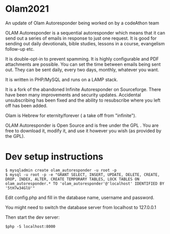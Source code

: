 # Olam2021
An update of Olam Autoresponder being worked on by a codeAthon team

OLAM Autoresponder is a sequential autoresponder which means that it can send out a series of emails in response to just one request. It is good for sending out daily devotionals, bible studies, lessons in a course, evangelism follow-up etc.

 

It is double-opt-in to prevent spamming. It is highly configurable and PDF attachments are possible. You can set the time between emails being sent out. They can be sent daily, every two days, monthly, whatever you want.

 

It is written in PHP/MySQL and runs on a LAMP stack.

 

It is a fork of the abandoned Infinite Autoresponder on Sourceforge. There have been many improvements and security updates. Accidental unsubscribing has been fixed and the ability to resubscribe where you left off has been added.

 

Olam is Hebrew for eternity/forever ( a take off from "infinite").

 

OLAM Autoresponder is Open Source and is free under the GPL . You are free to download it, modify it, and use it however you wish (as provided by the GPL).


Dev setup instructions
======================

```
$ mysqladmin create olam_autoresponder -u root -p
$ mysql -u root -p -e "GRANT SELECT, INSERT, UPDATE, DELETE, CREATE, DROP, INDEX, ALTER, CREATE TEMPORARY TABLES, LOCK TABLES ON olam_autoresponder.* TO 'olam_autoresponder'@'localhost' IDENTIFIED BY '5tH7w34GlU'"
```

Edit config.php and fill in the database name, username and password.

You might need to switch the database server from localhost to 127.0.0.1

Then start the dev server:
```
$php -S localhost:8000
```